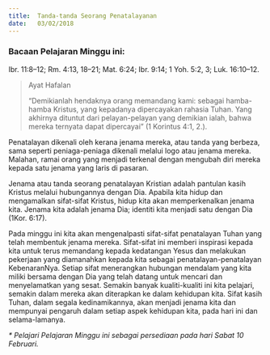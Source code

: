 ```yaml
---
title:  Tanda-tanda Seorang Penatalayanan
date:   03/02/2018
---
```


### Bacaan Pelajaran Minggu ini:
Ibr. 11:8–12; Rm. 4:13, 18–21; Mat. 6:24; Ibr. 9:14; 1 Yoh. 5:2, 3; Luk. 16:10–12.


> <p>Ayat Hafalan</p>
> “Demikianlah hendaknya orang memandang kami: sebagai hamba-hamba Kristus, yang kepadanya dipercayakan rahasia Tuhan.  Yang akhirnya dituntut dari pelayan-pelayan yang demikian ialah, bahwa mereka ternyata dapat dipercayai” (1 Korintus 4:1, 2.). 

Penatalayan dikenali oleh kerana jenama mereka, atau tanda yang berbeza, sama seperti peniaga-peniaga dikenali melalui logo atau jenama mereka.  Malahan, ramai orang yang menjadi terkenal dengan mengubah diri mereka kepada satu jenama yang laris di pasaran.

Jenama atau tanda seorang penatalayan Kristian adalah pantulan kasih Kristus melalui hubungannya dengan Dia.  Apabila kita hidup dan mengamalkan sifat-sifat Kristus, hidup kita akan memperkenalkan jenama kita.  Jenama kita adalah jenama Dia; identiti kita menjadi satu dengan Dia (1Kor. 6:17). 

Pada minggu ini kita akan mengenalpasti sifat-sifat penatalayan Tuhan yang telah membentuk jenama mereka.  Sifat-sifat ini memberi inspirasi kepada kita untuk terus memandang kepada kedatangan Yesus dan melakukan pekerjaan yang diamanahkan kepada kita sebagai penatalayan-penatalayan KebenaranNya.  Setiap sifat menerangkan hubungan mendalam yang kita miliki bersama dengan Dia yang telah datang untuk mencari dan menyelamatkan yang sesat.  Semakin banyak kualiti-kualiti ini kita pelajari, semakin dalam mereka akan diterapkan ke dalam kehidupan kita.  Sifat kasih Tuhan, dalam segala kedinamikannya, akan menjadi jenama kita dan mempunyai pengaruh dalam setiap aspek kehidupan kita, pada hari ini dan selama-lamanya.

_* Pelajari Pelajaran Minggu ini sebagai persediaan pada hari  Sabat 10 Februari._